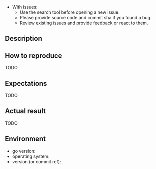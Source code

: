 - With issues:
  - Use the search tool before opening a new issue.
  - Please provide source code and commit sha if you found a bug.
  - Review existing issues and provide feedback or react to them.

## Description

<!-- Description of a problem -->

## How to reproduce

<!-- The smallest possible code example to show the problem that can be compiled, like -->
TODO

## Expectations

<!-- Your expectation result of 'curl' command, like -->
TODO

## Actual result

<!-- Actual result showing the problem -->
TODO

## Environment

- go version:
- operating system:
- version (or commit ref):
